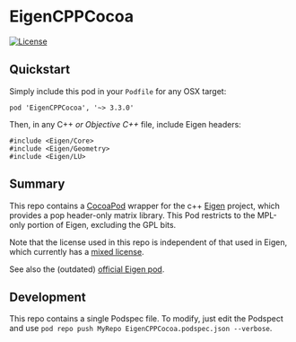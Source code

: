 # EigenCPPCocoa

[![License](http://img.shields.io/:license-apache-orange.svg)](http://www.apache.org/licenses/LICENSE-2.0) 


## Quickstart

Simply include this pod in your `Podfile` for any OSX target:
```
pod 'EigenCPPCocoa', '~> 3.3.0'
```

Then, in any C++ *or Objective C++* file, include Eigen headers: 
```
#include <Eigen/Core>
#include <Eigen/Geometry>
#include <Eigen/LU>
```

## Summary

This repo contains a [CocoaPod](https://cocoapods.org/) wrapper for the c++ 
[Eigen](http://eigen.tuxfamily.org/index.php) project, which provides a
pop header-only matrix library.  This Pod restricts to the MPL-only
portion of Eigen, excluding the GPL bits.

Note that the license used in this repo is independent of that used in
Eigen, which currently has a [mixed license](https://gitlab.com/libeigen/eigen/-/blob/master/COPYING.README).

See also the (outdated) [official Eigen pod](https://cocoapods.org/pods/eigen).

## Development

This repo contains a single Podspec file.  To modify, just edit the 
Podspect and use `pod repo push MyRepo EigenCPPCocoa.podspec.json --verbose`.


